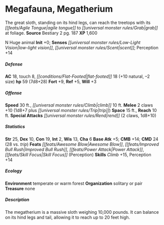 ﻿---
cssclass: [monsters]
title1: Megafauna, Megatherium
desc_short: The great sloth, standing on its hind legs, can reach the treetops with
  its agile tongue to grab at foliage.
title2: Megatherium
CR: 5
sources:
- name: Bestiary 2
  page: 187
  link: http://paizo.com/pathfinderRPG/v5748btpy8hif
XP: 1600
alignment: N
size: Huge
type: animal
initiative:
  bonus: 0
senses:
  low-light vision: true
  scent: true
AC:
  AC: 18
  touch: 8
  flat_footed: 18
  components:
    natural: 10
    size: -2
HP:
  HP: 59
  long: 7d8+28
saves:
  fort: 9
  ref: 5
  will: 3
speeds:
  base: 30
  climb: 10
attacks:
  melee:
  - - text: 2 claws +10 (1d8+7 plus trip)
      entries:
      - - damage: 1d8+7
        - effect: trip
      count: 2
      attack: claws
      bonus:
      - 10
  special:
  - rend (2 claws, 1d8+10)
space: 15
reach: 10
ability_scores:
  STR: 25
  DEX: 10
  CON: 19
  INT: 2
  WIS: 13
  CHA: 6
BAB: 5
CMB: 14
CMD: 24
CMD_other: 28 vs. trip
feats:
- name: Awesome Blow
- name: Improved Bull Rush
- name: Power Attack
- name: Skill Focus (Perception)
skills:
  Climb: 15
  Perception: 14
ecology:
  environment: temperate or warm forest
  organization: solitary or pair
  treasure_type: none
desc_long: The megatherium is a massive sloth weighing 10,000 pounds. It can balance
  on its hind legs and tail, allowing it to reach up to 20 feet high.

---

# Megafauna, Megatherium
The great sloth, standing on its hind legs, can reach the treetops with its _[[feats/Agile Tongue|agile tongue]]_ to _[[universal monster rules/Grab|grab]]_ at foliage.
**Source** Bestiary 2 pg. 187
**XP** 1,600

N Huge animal
**Init** +0; **Senses** _[[universal monster rules/Low-Light Vision|low-light vision]]_, _[[universal monster rules/Scent|scent]]_; Perception +14

##### Defense

**AC** 18, touch 8, _[[conditions/Flat-Footed|flat-footed]]_ 18 (+10 natural, –2 size)
**hp** 59 (7d8+28)
**Fort** +9, **Ref** +5, **Will** +3

##### Offense
**Speed** 30 ft., _[[universal monster rules/Climb|climb]]_ 10 ft.
**Melee** 2 claws +10 (1d8+7 plus _[[universal monster rules/Trip|trip]]_)
**Space** 15 ft., **Reach** 10 ft.
**Special Attacks** _[[universal monster rules/Rend|rend]]_ (2 claws, 1d8+10)

##### Statistics
**Str** 25, **Dex** 10, **Con** 19, **Int** 2, **Wis** 13, **Cha** 6
**Base Atk** +5; **CMB** +14; **CMD** 24 (28 vs. _trip_)
**Feats** _[[feats/Awesome Blow|Awesome Blow]]_, _[[feats/Improved Bull Rush|Improved Bull Rush]]_, _[[feats/Power Attack|Power Attack]]_, _[[feats/Skill Focus|Skill Focus]]_ (Perception)
**Skills** _Climb_ +15, Perception +14

##### Ecology

**Environment** temperate or warm forest
**Organization** solitary or pair
**Treasure** none

##### Description

The megatherium is a massive sloth weighing 10,000 pounds. It can balance on its hind legs and tail, allowing it to reach up to 20 feet high.